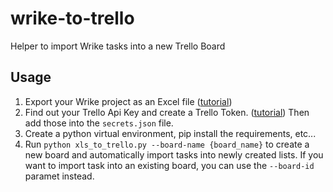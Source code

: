 # wrike-to-trello

Helper to import Wrike tasks into a new Trello Board

## Usage

1. Export your Wrike project as an Excel file ([tutorial](https://help.wrike.com/hc/en-us/articles/360037345013-Export-Data-to-Excel))
2. Find out your Trello Api Key and create a Trello Token. ([tutorial](https://developer.atlassian.com/cloud/trello/guides/rest-api/api-introduction/)) Then add those into the `secrets.json` file. 
3. Create a python virtual environment, pip install the requirements, etc...
4. Run `python xls_to_trello.py --board-name {board_name}` to create a new board and automatically import tasks into newly created lists. If you want to import task into an existing board, you can use the `--board-id` paramet instead.